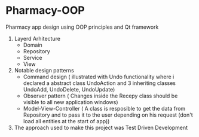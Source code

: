 # Pharmacy-OOP
Pharmacy app design using OOP principles and Qt framework

1. Layerd Arhitecture 
    - Domain
    - Repository  
    - Service
    - View
2. Notable design patterns
    - Command design ( illustrated with Undo functionality where i declared a abstract class UndoAction and 3 inheriting classes UndoAdd, UndoDelete, UndoUpdate)
    - Observer pattern ( Changes inside the Recepy class should be visible to all new application windows)
    - Model-View-Controller ( A class is resposible to get the data from Repository and to pass it to the user depending on his request (don't load all entities at the start of app))
3. The approach used to make this project was Test Driven Development
